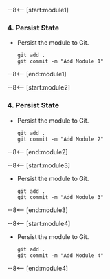 --8<-- [start:module1]

### 4. Persist State

- Persist the module to Git.

    ```shell
    git add .
    git commit -m "Add Module 1"
    ```

--8<-- [end:module1]

--8<-- [start:module2]

### 4. Persist State

- Persist the module to Git.

    ```shell
    git add .
    git commit -m "Add Module 2"
    ```

--8<-- [end:module2]

--8<-- [start:module3]

- Persist the module to Git.

    ```shell
    git add .
    git commit -m "Add Module 3"
    ```

--8<-- [end:module3]

--8<-- [start:module4]

- Persist the module to Git.

    ```shell
    git add .
    git commit -m "Add Module 4"
    ```

--8<-- [end:module4]
